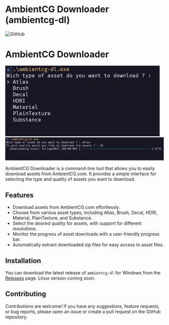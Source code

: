 # AmbientCG Downloader (ambientcg-dl)

![GitHub](https://img.shields.io/github/license/oxSleep/ambientcg-dl)

# AmbientCG Downloader


![Alt Text](./asset/pic01.png)
![Alt Text](./asset/pic02.png)

AmbientCG Downloader is a command-line tool that allows you to easily download assets from AmbientCG.com. It provides a simple interface for selecting the type and quality of assets you want to download.

## Features

- Download assets from AmbientCG.com effortlessly.
- Choose from various asset types, including Atlas, Brush, Decal, HDRI, Material, PlainTexture, and Substance.
- Select the desired quality for assets, with support for different resolutions.
- Monitor the progress of asset downloads with a user-friendly progress bar.
- Automatically extract downloaded zip files for easy access to asset files.

## Installation

You can download the latest release of `ambientcg-dl` for Windows from the [Releases](https://github.com/oxSleep/ambientcg-dl/releases) page.
Linux version coming soon.

## Contributing

Contributions are welcome! If you have any suggestions, feature requests, or bug reports, please open an issue or create a pull request on the GitHub repository.
